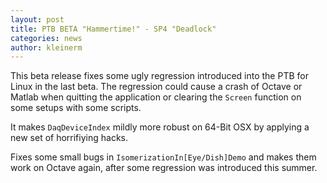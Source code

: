 ```yaml
---
layout: post
title: PTB BETA "Hammertime!" - SP4 "Deadlock"
categories: news
author: kleinerm
---
```


This beta release fixes some ugly regression introduced into the PTB for Linux
in the last beta. The regression could cause a crash of Octave or Matlab when
quitting the application or clearing the `Screen` function on some setups with
some scripts.

It makes `DaqDeviceIndex` mildly more robust on 64-Bit OSX by applying a new set
of horrifiying hacks.

Fixes some small bugs in `IsomerizationIn[Eye/Dish]Demo` and makes them work on
Octave again, after some regression was introduced this summer.
